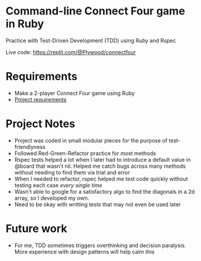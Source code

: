 # Command-line Connect Four game in Ruby
Practice with Test-Driven Development (TDD) using Ruby and Rspec

Live code: https://replit.com/@Plywood/connectfour

# Requirements
- Make a 2-player Connect Four game using Ruby
- [Project requirements](https://www.theodinproject.com/lessons/ruby-connect-four#project-tdd-connect-four)

# Project Notes
- Project was coded in small modular pieces for the purpose of test-friendlyness
- Followed Red-Green-Refactor practice for most methods
- Rspec tests helped a lot when I later had to introduce a default value in @board that wasn't nil. Helped me catch bugs across many methods without needing to find them via trial and error
- When I needed to refactor, rspec helped me test code quickly without testing each case *every* *single* *time*
- Wasn't able to google for a satisfactory algo to find the diagonals in a 2d array, so I developed my own.
- Need to be okay with writting tests that may not even be used later

# Future work
- For me, TDD sometimes triggers overthinking and decision paralysis. More experience with design patterns will help calm this